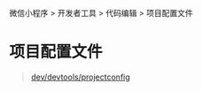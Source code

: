 微信小程序 > 开发者工具 > 代码编辑 > 项目配置文件

# 项目配置文件

> [dev/devtools/projectconfig](https://developers.weixin.qq.com/miniprogram/dev/devtools/projectconfig.html)
